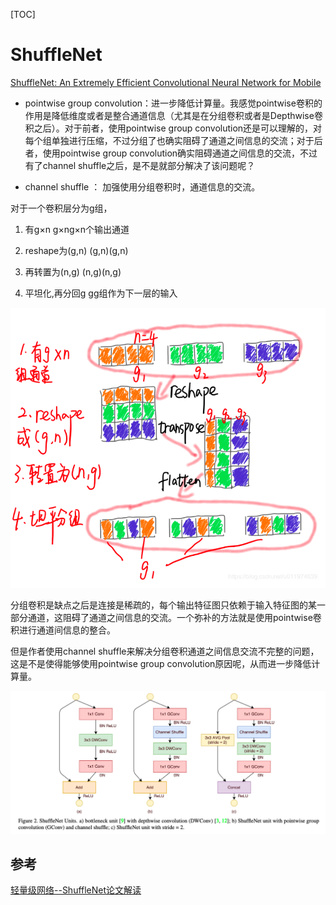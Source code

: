 [TOC]

# ShuffleNet

[ShuffleNet: An Extremely Efficient Convolutional Neural Network for Mobile](http://xxx.itp.ac.cn/pdf/1707.01083v2)



* pointwise group convolution：进一步降低计算量。我感觉pointwise卷积的作用是降低维度或者是整合通道信息（尤其是在分组卷积或者是Depthwise卷积之后）。对于前者，使用pointwise group convolution还是可以理解的，对每个组单独进行压缩，不过分组了也确实阻碍了通道之间信息的交流；对于后者，使用pointwise group convolution确实阻碍通道之间信息的交流，不过有了channel shuffle之后，是不是就部分解决了该问题呢？

* channel shuffle ： 加强使用分组卷积时，通道信息的交流。







对于一个卷积层分为g组，

1. 有g×n g×ng×n个输出通道

2. reshape为(g,n) (g,n)(g,n)

3. 再转置为(n,g) (n,g)(n,g)

4. 平坦化,再分回g gg组作为下一层的输入

![image-20190721092607619](../../../assets/ShuffleNet.assert/image-20190721092607619.png)





分组卷积是缺点之后是连接是稀疏的，每个输出特征图只依赖于输入特征图的某一部分通道，这阻碍了通道之间信息的交流。一个弥补的方法就是使用pointwise卷积进行通道间信息的整合。

但是作者使用channel shuffle来解决分组卷积通道之间信息交流不完整的问题，这是不是使得能够使用pointwise group convolution原因呢，从而进一步降低计算量。

![image-20190721093249030](../../../assets/ShuffleNet.assert/image-20190721093249030.png)

## 参考

[轻量级网络--ShuffleNet论文解读](https://blog.csdn.net/u011974639/article/details/79200559)